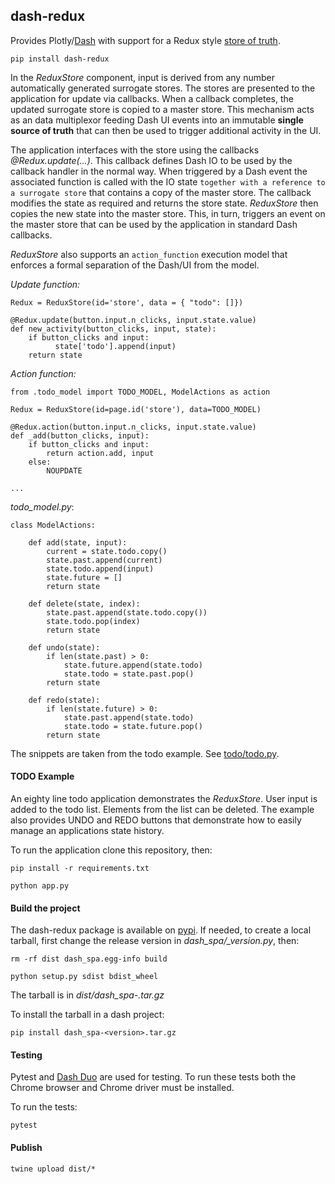 ## dash-redux

Provides Plotly/[Dash] with support for a Redux style [store of truth].

    pip install dash-redux

In the *ReduxStore* component, input is derived from any number automatically generated
surrogate stores. The stores are presented to the application for update via callbacks.
When a callback completes, the updated surrogate store is copied to a master
store. This mechanism acts as an data multiplexor feeding Dash UI events
into an immutable **single source of truth** that can then be used to trigger
additional activity in the UI.

The application interfaces with the store using the callbacks *@Redux.update(...)*. This
callback defines Dash IO to be used by the callback handler in the normal way. When
triggered by a Dash event the associated function is called with the IO state `together
with a reference to a surrogate store` that contains a copy of the master store. The callback
modifies the state as required and returns the store state.  *ReduxStore* then copies the
new state into the master store. This, in turn, triggers an event on the master store
that can be used by the application in standard Dash callbacks.

*ReduxStore* also supports an `action_function` execution model that enforces a formal
separation of the Dash/UI from the model.

*Update function:*
```
Redux = ReduxStore(id='store', data = { "todo": []})

@Redux.update(button.input.n_clicks, input.state.value)
def new_activity(button_clicks, input, state):
    if button_clicks and input:
          state['todo'].append(input)
    return state
```
*Action function:*
```
from .todo_model import TODO_MODEL, ModelActions as action

Redux = ReduxStore(id=page.id('store'), data=TODO_MODEL)

@Redux.action(button.input.n_clicks, input.state.value)
def _add(button_clicks, input):
    if button_clicks and input:
        return action.add, input
    else:
        NOUPDATE

...
```
*todo_model.py*:
```
class ModelActions:

    def add(state, input):
        current = state.todo.copy()
        state.past.append(current)
        state.todo.append(input)
        state.future = []
        return state

    def delete(state, index):
        state.past.append(state.todo.copy())
        state.todo.pop(index)
        return state

    def undo(state):
        if len(state.past) > 0:
            state.future.append(state.todo)
            state.todo = state.past.pop()
        return state

    def redo(state):
        if len(state.future) > 0:
            state.past.append(state.todo)
            state.todo = state.future.pop()
        return state

```

The snippets are taken from the todo example. See [todo/todo.py](todo/todo.py).

#### TODO Example

An eighty line todo application demonstrates the *ReduxStore*. User input
is added to the todo list. Elements from the list can be deleted. The
example also provides UNDO and REDO buttons that demonstrate how to
easily manage an applications state history.

To run the application clone this repository, then:

    pip install -r requirements.txt

    python app.py

#### Build the project

The dash-redux package is available on [pypi]. If needed, to create a local
tarball, first change the release version in *dash_spa/_version.py*, then:

    rm -rf dist dash_spa.egg-info build

    python setup.py sdist bdist_wheel

The tarball is in *dist/dash_spa-<version>.tar.gz*

To install the tarball in a dash project:

    pip install dash_spa-<version>.tar.gz

#### Testing

Pytest and [Dash Duo](https://dash.plotly.com/testing) are used for testing. To run
these tests both the Chrome browser and Chrome driver must be installed.

To run the tests:

    pytest

#### Publish

    twine upload dist/*

[pypi]: https://pypi.org/project/dash-redux/
[Dash]: https://dash.plot.ly/introduction
[store of truth]: https://redux.js.org/understanding/thinking-in-redux/three-principles
